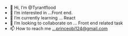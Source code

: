 - 👋 Hi, I’m @Tyrantflood
- 👀 I’m interested in ...Front end.
- 🌱 I’m currently learning ... React
- 💞️ I’m looking to collaborate on ... Front end related task
- 📫 How to reach me ...princeobi124@gmail.com

<!---
Tyrantflood/Tyrantflood is a ✨ special ✨ repository because its `README.md` (this file) appears on your GitHub profile.
You can click the Preview link to take a look at your changes.
--->
